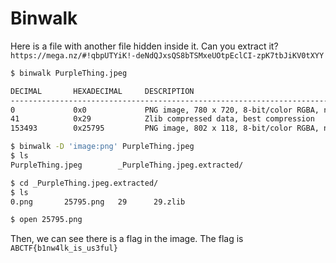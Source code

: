# Binwalk

Here is a file with another file hidden inside it. Can you extract it? `https://mega.nz/#!qbpUTYiK!-deNdQJxsQS8bTSMxeUOtpEclCI-zpK7tbJiKV0tXYY`

```bash
$ binwalk PurpleThing.jpeg 

DECIMAL       HEXADECIMAL     DESCRIPTION
--------------------------------------------------------------------------------
0             0x0             PNG image, 780 x 720, 8-bit/color RGBA, non-interlaced
41            0x29            Zlib compressed data, best compression
153493        0x25795         PNG image, 802 x 118, 8-bit/color RGBA, non-interlaced

$ binwalk -D 'image:png' PurpleThing.jpeg 
$ ls
PurpleThing.jpeg        _PurpleThing.jpeg.extracted/

$ cd _PurpleThing.jpeg.extracted/
$ ls
0.png       25795.png   29      29.zlib

$ open 25795.png
```

Then, we can see there is a flag in the image. The flag is `ABCTF{b1nw4lk_is_us3ful}`
